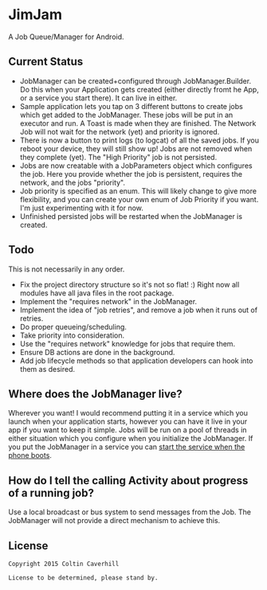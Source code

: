 JimJam
======

A Job Queue/Manager for Android.

Current Status
--------------

* JobManager can be created+configured through JobManager.Builder. Do this when your Application gets created (either directly fromt he App, or a service you start there). It can live in either.
* Sample application lets you tap on 3 different buttons to create jobs which get added to the JobManager. These jobs will be put in an executor and run. A Toast is made when they are finished. The Network Job will not wait for the network (yet) and priority is ignored.
* There is now a button to print logs (to logcat) of all the saved jobs. If you reboot your device, they will still show up! Jobs are not removed when they complete (yet). The "High Priority" job is  not persisted.
* Jobs are now creatable with a JobParameters object which configures the job. Here you provide whether the job is persistent, requires the network, and the jobs "priority".
* Job priority is specified as an enum. This will likely change to give more flexibility, and you can create your own enum of Job Priority if you want. I'm just experimenting with it for now.
* Unfinished persisted jobs will be restarted when the JobManager is created.

Todo
----

This is not necessarily in any order.

* Fix the project directory structure so it's not so flat! :) Right now all modules have all java files in the root package.
* Implement the "requires network" in the JobManager.
* Implement the idea of "job retries", and remove a job when it runs out of retries.
* Do proper queueing/scheduling.
 * Take priority into consideration.
 * Use the "requires network" knowledge for jobs that require them.
* Ensure DB actions are done in the background.
* Add job lifecycle methods so that application developers can hook into them as desired.
  
Where does the JobManager live?
-------------------------------
Wherever you want! I would recommend putting it in a service which you launch when your application starts, however you can have it live in your app if you want to keep it simple. Jobs will be run on a pool of threads in either situation which you configure when you initialize the JobManager. If you put the JobManager in a service you can [start the service when the phone boots](http://stackoverflow.com/questions/2784441/trying-to-start-a-service-on-boot-on-android).

How do I tell the calling Activity about progress of a running job?
-------------------------------------------------------------------

Use a local broadcast or bus system to send messages from the Job. The JobManager will not provide a direct mechanism to achieve this.

License
-------

	Copyright 2015 Coltin Caverhill

	License to be determined, please stand by.
